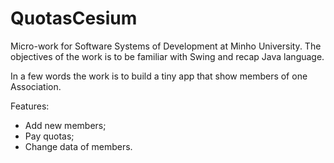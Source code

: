 # QuotasCesium

Micro-work for Software Systems of Development at Minho University.
The objectives of the work is to be familiar with Swing and recap Java language.

In a few words the work is to build a tiny app that show members of one Association.

Features:
- Add new members;
- Pay quotas;
- Change data of members.

